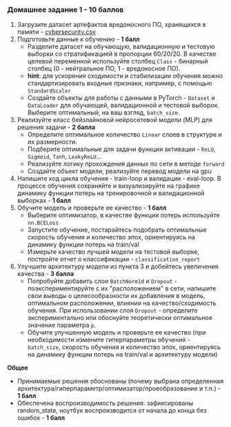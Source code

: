 ### Домашнее задание 1 - 10 баллов

1. Загрузите датасет артефактов вредоносного ПО, хранящихся в памяти - [cybersecurity.csv]()
2. Подготовьте данные к обучению - **1 балл**
    - Разделите датасет на обучающую, валидационную и тестовую выборки со стратификацией в пропорции 60/20/20. В качестве целевой переменной используйте столбец `Class` - бинарный столбец (0 - нейтральное ПО, 1 - вредоносное ПО).
    - **hint**: для ускорения сходимости и стабилизации обучения можно стандартизировать входные признаки, например, с помощью `StandardScaler`
    - Создайте объекты для работы с данными в PyTorch - `Dataset` и `DataLoader` для обучающей, валидационной и тестовой выборок. Выберите оптимальный, на ваш взгляд, `batch_size`.
3. Реализуйте класс бейзлайновой нейросетевой модели (MLP) для решения задачи - **2 балла**
    - Определите оптимальное количество `Linear` слоев в структуре и их размерности.
    - Подберите оптимальные для задачи функции активации - `ReLU`, `Sigmoid`, `Tanh`, `LeakyReLU`...
    - Реализуйте логику прохождения данных по сети в методе `forward`
    - Cоздайте объект модели, реализуйте перевод модели на gpu
4. Напишите код цикла обучения - train-loop и валидации - eval-loop. В процессе обучения сохраняйте и визуализируйте на графике динамику функции потерь на тренировочной и валидационной выборках - **1 балл**
5. Обучите модель и проверьте ее качество - **1 балл**
    - Выберите оптимизатор, в качестве функции потерь используйте `nn.BCELoss`
    - Запустите обучение, постарайтесь подобрать оптимальные скорость обучения и количество эпох, ориентируясь на динамику функции потерь на train/val
    - Измерьте качество лучшей модели на тестовой выборке, постройте отчет о классификации - `classification_report`
6. Улучшите архитектуру модели из пункта 3 и добейтесь увеличения качества - **3 балла**
    - Попробуйте добавить слои `BatchNorm1d` и `Dropout` - поэкспериментируйте с их "расположением" в сети, напишите свои выводы о целесообразности их добавления в модель, оптимальном расположении, влиянии на качество/сходимость обучения. При использовании слоя `Dropout` - определите экспериментально или обоснуйте теоретически оптимальное значение параметра `p`.
    - Обучите улучшенную модель и проверьте ее качество (при необходимости измените гиперпараметры обучения - `batch_size`, скорость обучения и количество эпох, ориентируясь на динамику функции потерь на train/val и архитектуру модели)

**Общее**

- Принимаемые решения обоснованы (почему выбрана определенная архитектура/гиперпараметр/оптимизатор/проеобразование и т.п.) - **1 балл**
- Обеспечена воспроизводимость решения: зафиксированы random_state, ноутбук воспроизводится от начала до конца без ошибок - **1 балл**
